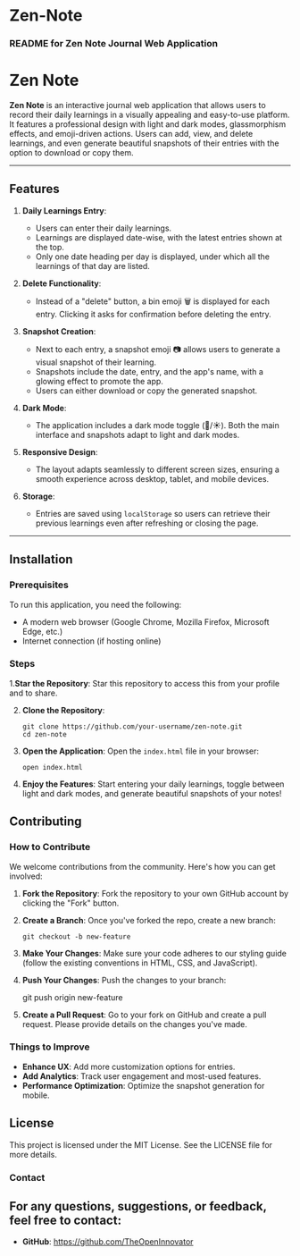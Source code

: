 # Zen-Note

### README for Zen Note Journal Web Application

# Zen Note

**Zen Note** is an interactive journal web application that allows users to record their daily learnings in a visually appealing and easy-to-use platform. It features a professional design with light and dark modes, glassmorphism effects, and emoji-driven actions. Users can add, view, and delete learnings, and even generate beautiful snapshots of their entries with the option to download or copy them.

---

## Features

1. **Daily Learnings Entry**:
   - Users can enter their daily learnings.
   - Learnings are displayed date-wise, with the latest entries shown at the top.
   - Only one date heading per day is displayed, under which all the learnings of that day are listed.

2. **Delete Functionality**:
   - Instead of a "delete" button, a bin emoji 🗑️ is displayed for each entry. Clicking it asks for confirmation before deleting the entry.

3. **Snapshot Creation**:
   - Next to each entry, a snapshot emoji 📷 allows users to generate a visual snapshot of their learning.
   - Snapshots include the date, entry, and the app's name, with a glowing effect to promote the app.
   - Users can either download or copy the generated snapshot.

4. **Dark Mode**:
   - The application includes a dark mode toggle (🌙/☀️). Both the main interface and snapshots adapt to light and dark modes.

5. **Responsive Design**:
   - The layout adapts seamlessly to different screen sizes, ensuring a smooth experience across desktop, tablet, and mobile devices.

6. **Storage**:
   - Entries are saved using `localStorage` so users can retrieve their previous learnings even after refreshing or closing the page.

---

## Installation

### Prerequisites
To run this application, you need the following:
- A modern web browser (Google Chrome, Mozilla Firefox, Microsoft Edge, etc.)
- Internet connection (if hosting online)

### Steps
1.**Star the Repository**:
   Star this repository to access this from your profile and to share.
   
2. **Clone the Repository**:
   ```
   git clone https://github.com/your-username/zen-note.git
   cd zen-note
   ```

3. **Open the Application**:
   Open the `index.html` file in your browser:
   ```
   open index.html
   ```

4. **Enjoy the Features**:
   Start entering your daily learnings, toggle between light and dark modes, and generate beautiful snapshots of your notes!



## Contributing

### How to Contribute

We welcome contributions from the community. Here's how you can get involved:

1. **Fork the Repository**:
   Fork the repository to your own GitHub account by clicking the "Fork" button.

2. **Create a Branch**:
   Once you've forked the repo, create a new branch:
   ```
   git checkout -b new-feature
   ```

3. **Make Your Changes**:
   Make sure your code adheres to our styling guide (follow the existing conventions in HTML, CSS, and JavaScript).

4. **Push Your Changes**:
   Push the changes to your branch:
   
   git push origin new-feature
   

5. **Create a Pull Request**:
   Go to your fork on GitHub and create a pull request. Please provide details on the changes you've made.

### Things to Improve
- **Enhance UX**: Add more customization options for entries.
- **Add Analytics**: Track user engagement and most-used features.
- **Performance Optimization**: Optimize the snapshot generation for mobile.





## License

This project is licensed under the MIT License. See the LICENSE file for more details.



### Contact

For any questions, suggestions, or feedback, feel free to contact:
-
- **GitHub**: https://github.com/TheOpenInnovator






